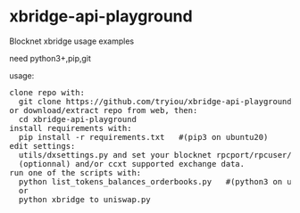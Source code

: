 # xbridge-api-playground
Blocknet xbridge usage examples

need python3+,pip,git

usage:
<pre>
clone repo with:
  git clone https://github.com/tryiou/xbridge-api-playground.git
or download/extract repo from web, then:
  cd xbridge-api-playground
install requirements with:
  pip install -r requirements.txt   #(pip3 on ubuntu20)
edit settings:
  utils/dxsettings.py and set your blocknet rpcport/rpcuser/rpcpassword,(optionnal) infura endpoint/info,
  (optionnal) and/or ccxt supported exchange data.
run one of the scripts with:
  python list_tokens_balances_orderbooks.py   #(python3 on ubuntu20)
  or
  python xbridge_to_uniswap.py 
</pre>
